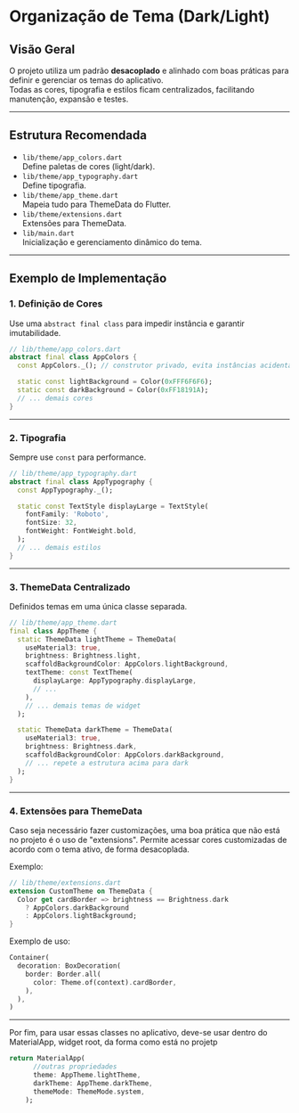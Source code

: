 # Organização de Tema (Dark/Light)

## Visão Geral

O projeto utiliza um padrão **desacoplado** e alinhado com boas práticas para definir e gerenciar os temas do aplicativo.\
Todas as cores, tipografia e estilos ficam centralizados, facilitando manutenção, expansão e testes.

---

## Estrutura Recomendada

- `lib/theme/app_colors.dart`\
  Define paletas de cores (light/dark).
- `lib/theme/app_typography.dart`\
  Define tipografia.
- `lib/theme/app_theme.dart`\
  Mapeia tudo para ThemeData do Flutter.
- `lib/theme/extensions.dart`\
  Extensões para ThemeData.
- `lib/main.dart`\
  Inicialização e gerenciamento dinâmico do tema.

---

## Exemplo de Implementação

### 1. Definição de Cores

Use uma `abstract final class` para impedir instância e garantir imutabilidade.

```dart
// lib/theme/app_colors.dart
abstract final class AppColors {
  const AppColors._(); // construtor privado, evita instâncias acidentais

  static const lightBackground = Color(0xFFF6F6F6);
  static const darkBackground = Color(0xFF18191A);
  // ... demais cores
}
```

---

### 2. Tipografia

Sempre use `const` para performance.

```dart
// lib/theme/app_typography.dart
abstract final class AppTypography {
  const AppTypography._();

  static const TextStyle displayLarge = TextStyle(
    fontFamily: 'Roboto',
    fontSize: 32,
    fontWeight: FontWeight.bold,
  );
  // ... demais estilos
}
```

---

### 3. ThemeData Centralizado

Definidos temas em uma única classe separada.

```dart
// lib/theme/app_theme.dart
final class AppTheme {
  static ThemeData lightTheme = ThemeData(
    useMaterial3: true,
    brightness: Brightness.light,
    scaffoldBackgroundColor: AppColors.lightBackground,
    textTheme: const TextTheme(
      displayLarge: AppTypography.displayLarge,
      // ...
    ),
    // ... demais temas de widget
  );

  static ThemeData darkTheme = ThemeData(
    useMaterial3: true,
    brightness: Brightness.dark,
    scaffoldBackgroundColor: AppColors.darkBackground,
    // ... repete a estrutura acima para dark
  );
}
```

---

### 4. Extensões para ThemeData

Caso seja necessário fazer customizações, uma boa prática que não está no projeto é o uso de "extensions".
Permite acessar cores customizadas de acordo com o tema ativo, de forma desacoplada.

Exemplo:

```dart
// lib/theme/extensions.dart
extension CustomTheme on ThemeData {
  Color get cardBorder => brightness == Brightness.dark
    ? AppColors.darkBackground
    : AppColors.lightBackground;
}
```

Exemplo de uso:

```dart
Container(
  decoration: BoxDecoration(
    border: Border.all(
      color: Theme.of(context).cardBorder,
    ),
  ),
)
```
---

Por fim, para usar essas classes no aplicativo, deve-se usar dentro do MaterialApp, widget root, da forma como está no projetp

```dart
return MaterialApp(
      //outras propriedades
      theme: AppTheme.lightTheme,
      darkTheme: AppTheme.darkTheme,
      themeMode: ThemeMode.system,
    );
```

